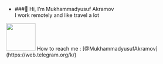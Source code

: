- ###👋 Hi, I’m Mukhammadyusuf Akramov  <br>
I work remotely and like travel a lot </br>
<img src="https://media1.giphy.com/media/Vbtc9VG51NtzT1Qnv1/giphy.gif?cid=ecf05e473qzq1bimxp77t762t9oipddpai649d2u7ciiz6ig&rid=giphy.gif&ct=g" height="75px" width="80px" align-items="center" padding="15px">
How to reach me : [@MukhammadyusufAkramov] (https://web.telegram.org/k/)
